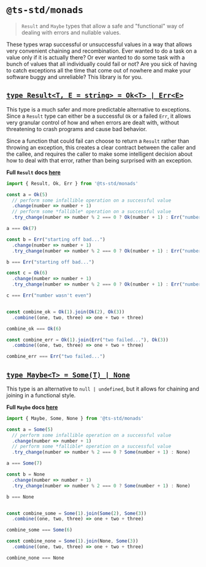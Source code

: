 # `@ts-std/monads`

> `Result` and `Maybe` types that allow a safe and "functional" way of dealing with errors and nullable values.

These types wrap successful or unsuccessful values in a way that allows very convenient chaining and recombination. Ever wanted to do a task on a value only if it is actually there? Or ever wanted to do some task with a bunch of values that all individually could fail or not? Are you sick of having to catch exceptions all the time that come out of nowhere and make your software buggy and unreliable? This library is for you.

## [`type Result<T, E = string> = Ok<T> | Err<E>`](./lib/result.md)

This type is a much safer and more predictable alternative to exceptions. Since a `Result` type can either be a successful `Ok` or a failed `Err`, it allows very granular control of how and when errors are dealt with, without threatening to crash programs and cause bad behavior.

Since a function that could fail can choose to return a `Result` rather than throwing an exception, this creates a clear contract between the caller and the callee, and requires the caller to make some intelligent decision about how to deal with that error, rather than being surprised with an exception.

**Full `Result` docs [here](./lib/result.md)**

```ts
import { Result, Ok, Err } from '@ts-std/monads'

const a = Ok(5)
  // perform some infallible operation on a successful value
  .change(number => number + 1)
  // perform some *fallible* operation on a successful value
  .try_change(number => number % 2 === 0 ? Ok(number + 1) : Err("number wasn't even"))

a === Ok(7)

const b = Err("starting off bad...")
  .change(number => number + 1)
  .try_change(number => number % 2 === 0 ? Ok(number + 1) : Err("number wasn't even"))

b === Err("starting off bad...")

const c = Ok(6)
  .change(number => number + 1)
  .try_change(number => number % 2 === 0 ? Ok(number + 1) : Err("number wasn't even"))

c === Err("number wasn't even")


const combine_ok = Ok(1).join(Ok(2), Ok(3))
  .combine((one, two, three) => one + two + three)

combine_ok === Ok(6)

const combine_err = Ok(1).join(Err("two failed..."), Ok(3))
  .combine((one, two, three) => one + two + three)

combine_err === Err("two failed...")
```


## [`type Maybe<T> = Some(T) | None`](./lib/maybe.md)

This type is an alternative to `null | undefined`, but it allows for chaining and joining in a functional style.

**Full `Maybe` docs [here](./lib/maybe.md)**

```ts
import { Maybe, Some, None } from '@ts-std/monads'

const a = Some(5)
  // perform some infallible operation on a successful value
  .change(number => number + 1)
  // perform some *fallible* operation on a successful value
  .try_change(number => number % 2 === 0 ? Some(number + 1) : None)

a === Some(7)

const b = None
  .change(number => number + 1)
  .try_change(number => number % 2 === 0 ? Some(number + 1) : None)

b === None


const combine_some = Some(1).join(Some(2), Some(3))
  .combine((one, two, three) => one + two + three)

combine_some === Some(6)

const combine_none = Some(1).join(None, Some(3))
  .combine((one, two, three) => one + two + three)

combine_none === None
```
